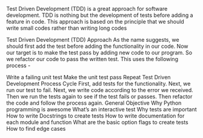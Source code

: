 Test Driven Development (TDD) is a great approach for software development. TDD is nothing but the development of tests before adding a feature in code. This approach is based on the principle that we should write small codes rather than writing long codes

Test Driven Development (TDD) Approach
As the name suggests, we should first add the test before adding the functionality in our code. Now our target is to make the test pass by adding new code to our program. So we refactor our code to pass the written test. This uses the following process -

Write a failing unit test
Make the unit test pass
Repeat
Test Driven Development Process Cycle
First, add tests for the functionality.
Next, we run our test to fail.
Next, we write code according to the error we received.
Then we run the tests again to see if the test fails or passes.
Then refactor the code and follow the process again.
General Objective
Why Python programming is awesome
What’s an interactive test
Why tests are important
How to write Docstrings to create tests
How to write documentation for each module and function
What are the basic option flags to create tests
How to find edge cases
